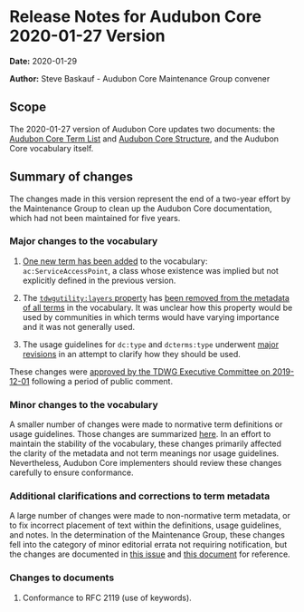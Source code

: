 # Release Notes for Audubon Core 2020-01-27 Version

**Date:** 2020-01-29

**Author:** Steve Baskauf - Audubon Core Maintenance Group convener

## Scope

The 2020-01-27 version of Audubon Core updates two documents: the [Audubon Core Term List](https://tdwg.github.io/ac/termlist/) and [Audubon Core Structure](https://tdwg.github.io/ac/structure/), and the Audubon Core vocabulary itself.

## Summary of changes

The changes made in this version represent the end of a two-year effort by the Maintenance Group to clean up the Audubon Core documentation, which had not been maintained for five years.

### Major changes to the vocabulary

1. [One new term has been added](https://github.com/tdwg/ac/issues/137) to the vocabulary: `ac:ServiceAccessPoint`, a class whose existence was implied but not explicitly defined in the previous version.

1. The [`tdwgutility:layers` property](https://tdwg.github.io/ac/termlist/2013-10-23#4-layers) has [been removed from the metadata of all terms](https://github.com/tdwg/ac/issues/143) in the vocabulary. It was unclear how this property would be used by communities in which terms would have varying importance and it was not generally used.

1. The usage guidelines for `dc:type` and `dcterms:type` underwent [major revisions](https://github.com/tdwg/ac/issues/144) in an attempt to clarify how they should be used.

These changes were [approved by the TDWG Executive Committee on 2019-12-01](https://github.com/tdwg/rs.tdwg.org/blob/master/decisions/decisions.csv) following a period of public comment.

### Minor changes to the vocabulary

A smaller number of changes were made to normative term definitions or usage guidelines. Those changes are summarized [here](https://github.com/tdwg/ac/blob/master/historical/minor-errata-definition-changes-2020-01-27-version.pdf). In an effort to maintain the stability of the vocabulary, these changes primarily affected the clarity of the metadata and not term meanings nor usage guidelines. Nevertheless, Audubon Core implementers should review these changes carefully to ensure conformance.

### Additional clarifications and corrections to term metadata

A large number of changes were made to non-normative term metadata, or to fix incorrect placement of text within the definitions, usage guidelines, and notes. In the determination of the Maintenance Group, these changes fell into the category of minor editorial errata not requiring notification, but the changes are documented in [this issue](https://github.com/tdwg/ac/issues/130) and [this document](https://docs.google.com/document/d/12Ck4t_x9LtG0BgPuBcNNqtYppNCP_Rj5F7bdgkmFvGY/edit?usp=sharing) for reference.

### Changes to documents

1. Conformance to RFC 2119 (use of keywords). 